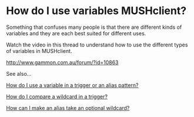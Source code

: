 # How do I use variables MUSHclient? #

Something that confuses many people is that there are different kinds of variables and they are each best suited for different uses.

Watch the video in this thread to understand how to use the different types of variables in MUSHclient.

http://www.gammon.com.au/forum/?id=10863

See also...

[How do I use a variable in a trigger or an alias pattern?](http://mushclient.com/forum/?id=7794#22)

[How do I compare a wildcard in a trigger?](http://mushclient.com/forum/?id=7794#32)

[How can I make an alias take an optional wildcard?](http://mushclient.com/forum/?id=7794#50)